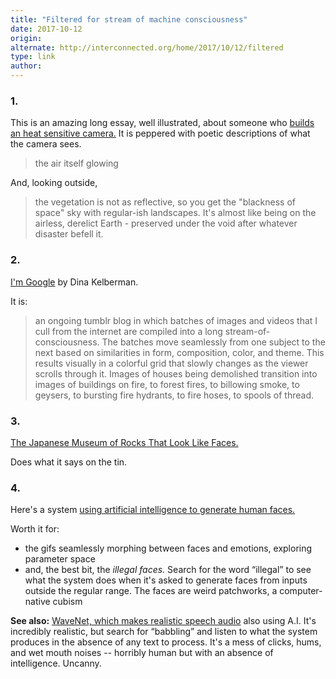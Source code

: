 ```yaml
---
title: "Filtered for stream of machine consciousness"
date: 2017-10-12
origin: 
alternate: http://interconnected.org/home/2017/10/12/filtered
type: link
author: 
---
```


### 1.

This is an amazing long essay, well illustrated, about someone who [builds an heat sensitive camera.](https://www.ribbonfarm.com/2016/05/12/artem-vs-predator/) It is peppered with poetic descriptions of what the camera sees.

> the air itself glowing

And, looking outside,

> the vegetation is not as reflective, so you get the "blackness of space" sky with regular-ish landscapes. It's almost like being on the airless, derelict Earth - preserved under the void after whatever disaster befell it.

### 2.

[I'm Google](http://dinakelberman.com/imgoogle/imgoogle.html) by Dina Kelberman.

It is:

> an ongoing tumblr blog in which batches of images and videos that I cull from the internet are compiled into a long stream-of-consciousness. The batches move seamlessly from one subject to the next based on similarities in form, composition, color, and theme. This results visually in a colorful grid that slowly changes as the viewer scrolls through it. Images of houses being demolished transition into images of buildings on fire, to forest fires, to billowing smoke, to geysers, to bursting fire hydrants, to fire hoses, to spools of thread.

### 3.

[The Japanese Museum of Rocks That Look Like Faces.](http://www.thisiscolossal.com/2016/11/the-japanese-museum-of-rocks-that-look-like-faces/)

Does what it says on the tin.

### 4.

Here's a system [using artificial intelligence to generate human faces.](https://zo7.github.io/blog/2016/09/25/generating-faces.html)

Worth it for:

- the gifs seamlessly morphing between faces and emotions, exploring parameter space
- and, the best bit, the _illegal faces._ Search for the word <q>illegal</q> to see what the system does when it's asked to generate faces from inputs outside the regular range. The faces are weird patchworks, a computer-native cubism

**See also:** [WaveNet, which makes realistic speech audio](https://deepmind.com/blog/wavenet-generative-model-raw-audio/) also using A.I. It's incredibly realistic, but search for <q>babbling</q> and listen to what the system produces in the absence of any text to process. It's a mess of clicks, hums, and wet mouth noises -- horribly human but with an absence of intelligence. Uncanny.

